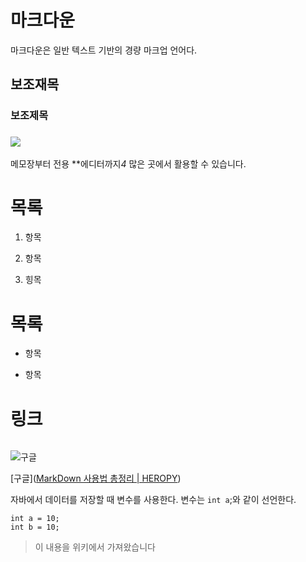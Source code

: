 # 마크다운

마크다운은 일반 텍스트 기반의 경량 마크업 언어다. 

## 보조재목

### 보조제목

### ![](C:\Users\user\AppData\Roaming\marktext\images\2023-12-29-11-22-33-image.png)

메모장부터 전용 **에디터까지*4* 많은 곳에서 활용할 수 있습니다.

# 목록

1. 항목

2. 항목 

3. 힝목 

# 목록

- 항목

- 항목 

# 링크

![]()

![구글](C:\Users\user\Pictures\2d54098d8ffe9b580904e4b67ed28363.jpg)

[구글]([MarkDown 사용법 총정리 | HEROPY](https://heropy.blog/2017/09/30/markdown/))

자바에서 데이터를 저장할 때 변수를 사용한다. 변수는 `int a`;와 같이 선언한다. 

```
int a = 10;
int b = 10;
```

> 이 내용을 위키에서 가져왔습니다 
